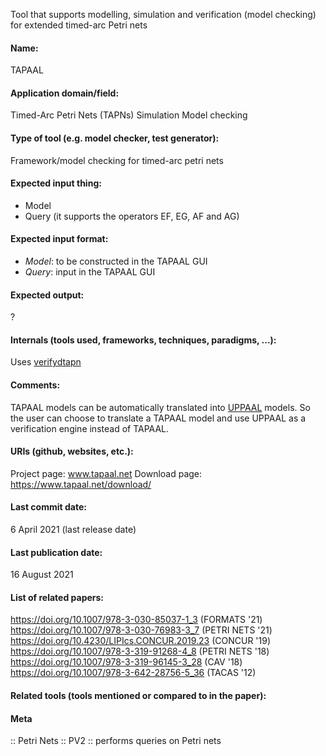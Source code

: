 Tool that supports modelling, simulation and verification (model checking) for extended timed-arc Petri nets

#### Name:
TAPAAL

#### Application domain/field:
Timed-Arc Petri Nets (TAPNs)
Simulation
Model checking

#### Type of tool (e.g. model checker, test generator):
Framework/model checking for timed-arc petri nets

#### Expected input thing:
- Model
- Query (it supports the operators EF, EG, AF and AG)

#### Expected input format:
- *Model*: to be constructed in the TAPAAL GUI
- *Query*: input in the TAPAAL GUI

#### Expected output:
?

#### Internals (tools used, frameworks, techniques, paradigms, ...):
Uses [verifydtapn](../verifydtapn.md)

#### Comments:
TAPAAL models can be automatically translated into [UPPAAL](../Frameworks/UPPAAL.md) models.  So the user can choose to translate a TAPAAL model and use UPPAAL as a verification engine instead of TAPAAL.

#### URIs (github, websites, etc.):
Project page: www.tapaal.net
Download page: https://www.tapaal.net/download/

#### Last commit date:
6 April 2021 (last release date)

#### Last publication date:
16 August 2021

#### List of related papers:
https://doi.org/10.1007/978-3-030-85037-1_3 (FORMATS '21)
https://doi.org/10.1007/978-3-030-76983-3_7 (PETRI NETS '21)
https://doi.org/10.4230/LIPIcs.CONCUR.2019.23 (CONCUR '19)
https://doi.org/10.1007/978-3-319-91268-4_8 (PETRI NETS '18)
https://doi.org/10.1007/978-3-319-96145-3_28 (CAV '18)
https://doi.org/10.1007/978-3-642-28756-5_36 (TACAS '12)

#### Related tools (tools mentioned or compared to in the paper):

#### Meta
:: Petri Nets
:: PV2           :: performs queries on Petri nets